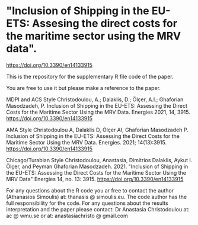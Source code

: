 # "Inclusion of Shipping in the EU-ETS: Assesing the direct costs for the maritime sector using the MRV data".
https://doi.org/10.3390/en14133915

This is the repository for the supplementary R file code of the paper.

You are free to use it but please make a reference to the paper.

MDPI and ACS Style
Christodoulou, A.; Dalaklis, D.; Ölçer, A.I.; Ghaforian Masodzadeh, P. Inclusion of Shipping in the EU-ETS: Assessing the Direct Costs for the Maritime Sector Using the MRV Data. Energies 2021, 14, 3915. https://doi.org/10.3390/en14133915

AMA Style
Christodoulou A, Dalaklis D, Ölçer AI, Ghaforian Masodzadeh P. Inclusion of Shipping in the EU-ETS: Assessing the Direct Costs for the Maritime Sector Using the MRV Data. Energies. 2021; 14(13):3915. https://doi.org/10.3390/en14133915

Chicago/Turabian Style
Christodoulou, Anastasia, Dimitrios Dalaklis, Aykut I. Ölçer, and Peyman Ghaforian Masodzadeh. 2021. "Inclusion of Shipping in the EU-ETS: Assessing the Direct Costs for the Maritime Sector Using the MRV Data" Energies 14, no. 13: 3915. https://doi.org/10.3390/en14133915


For any questions about the R code you ar free to contact the author (Athanasios Simoulis) at: thanasis @ simoulis.eu. The code author has the full responsibility for the code.
For any questions about the results interpretation and the paper please contact:  Dr Anastasia Christodoulou  at: ac @ wmu.se or at: anastasiachristo @ gmail.com
